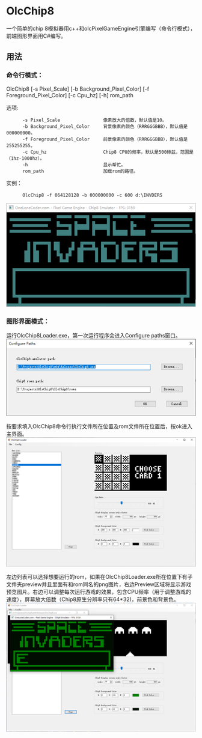 # OlcChip8
一个简单的chip 8模拟器用c++和olcPixelGameEngine引擎编写（命令行模式），前端图形界面用C#编写。
## 用法
### 命令行模式：
OlcChip8 [-s Pixel_Scale] [-b Background_Pixel_Color] [-f Foreground_Pixel_Color] [-c Cpu_hz] [-h] rom_path

选项:

          -s Pixel_Scale                像素放大的倍数，默认值是10。
          -b Background_Pixel_Color     背景像素的颜色（RRRGGGBBB），默认值是000000000。
          -f Foreground_Pixel_Color     前景像素的颜色（RRRGGGBBB），默认值是255255255。
          -c Cpu_hz                     Chip8 CPU的频率，默认是500赫兹，范围是（1hz-1000hz）。
          -h                            显示帮忙。
          rom_path                      加载rom的路径。
          
实例：

          OlcChip8 -f 064128128 -b 000000000 -c 600 d:\INVDERS

![OlcChip8 Emulator Command Line](https://github.com/NeroJin/OlcChip8/blob/master/doc/pic/cmd_sample.png)

### 图形界面模式：
运行OlcChip8Loader.exe，第一次运行程序会进入Configure paths窗口。
![OlcChip8 Loader Configure Paths](https://github.com/NeroJin/OlcChip8/blob/master/doc/pic/configure_path.png)

按要求填入OlcChip8命令行执行文件所在位置及rom文件所在位置后，按ok进入主界面。
![OlcChip8 Loader Main](https://github.com/NeroJin/OlcChip8/blob/master/doc/pic/OlcChip8Loader_1.png)

左边列表可以选择想要运行的rom，如果在OlcChip8Loader.exe所在位置下有子文件夹preview并且里面有和rom同名的png图片，右边Preview区域将显示游戏预览图片。右边可以调整每次运行游戏的效果，包含CPU频率（用于调整游戏的速度），屏幕放大倍数（Chip8原生分辨率只有64*32)，前景色和背景色。![OlcChip8 Loader Main](https://github.com/NeroJin/OlcChip8/blob/master/doc/pic/OlcChip8Loader_2.png)

